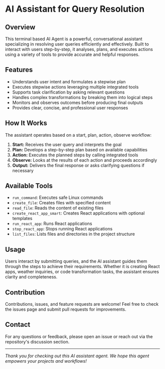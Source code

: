 # AI Assistant for Query Resolution

## Overview

This terminal based AI Agent is a powerful, conversational assistant specializing in resolving user queries efficiently and effectively. Built to interact with users step-by-step, it analyses, plans, and executes actions using a variety of tools to provide accurate and helpful responses.

## Features

- Understands user intent and formulates a stepwise plan
- Executes stepwise actions leveraging multiple integrated tools
- Supports task clarification by asking relevant questions
- Handles complex transformations by breaking them into logical steps
- Monitors and observes outcomes before producing final outputs
- Provides clear, concise, and professional user responses

## How It Works

The assistant operates based on a start, plan, action, observe workflow:

1. **Start:** Receives the user query and interprets the goal
2. **Plan:** Develops a step-by-step plan based on available capabilities
3. **Action:** Executes the planned steps by calling integrated tools
4. **Observe:** Looks at the results of each action and proceeds accordingly
5. **Output:** Delivers the final response or asks clarifying questions if necessary

## Available Tools

- `run_command`: Executes safe Linux commands
- `create_file`: Creates files with specified content
- `read_file`: Reads the content of existing files
- `create_react_app_smart`: Creates React applications with optional templates
- `run_react_app`: Runs React applications
- `stop_react_app`: Stops running React applications
- `list_files`: Lists files and directories in the project structure

## Usage

Users interact by submitting queries, and the AI assistant guides them through the steps to achieve their requirements. Whether it is creating React apps, weather inquiries, or code transformation tasks, the assistant ensures clarity and completeness.

## Contribution

Contributions, issues, and feature requests are welcome! Feel free to check the issues page and submit pull requests for improvements.

## Contact

For any questions or feedback, please open an issue or reach out via the repository's discussion section.

---

_Thank you for checking out this AI assistant agent. We hope this agent empowers your projects and workflows!_